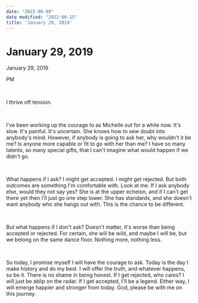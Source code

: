 ```yaml
---
date: "2022-06-09"
date modified: "2022-06-15"
title: 'January 29, 2019'
---
```


# January 29, 2019
January 29, 2019

PM

 

I thrive off tension.

 

I've been working up the courage to as Michelle out for a while now. It's slow. It's painful. It's uncertain. She knows how to sew doubt into anybody's mind. However, if anybody is going to ask her, why wouldn't it be me? Is anyone more capable or fit to go with her than me? I have so many talents, so many special gifts, that I can't imagine what would happen if we didn't go.

 

What happens if I ask? I might get accepted. I might get rejected. But both outcomes are something I'm comfortable with. Look at me. If I ask anybody else, would they not say yes? She is at the upper echelon, and if I can't get there yet then I'll just go one step lower. She has standards, and she doesn't want anybody who she hangs out with. This is the chance to be different.

 

But what happens if I don't ask? Doesn't matter, it's worse than being accepted or rejected. For certain, she will be wild, and maybe I will be, but we belong on the same dance floor. Nothing more, nothing less.

 

So today, I promise myself I will have the courage to ask. Today is the day I make history and do my best. I will offer the truth, and whatever happens, so be it. There is no shame in being honest. If I get rejected, who cares? I will just be ablip on the radar. If I get accepted, I'll be a legend. Either way, I will emerge happier and stronger from today. God, please be with me on this journey.
